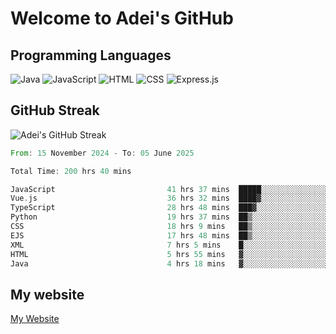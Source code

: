 # Welcome to Adei's GitHub

## Programming Languages
![Java](https://img.shields.io/badge/Java-007396?style=flat-square&logo=java&logoColor=white)
![JavaScript](https://img.shields.io/badge/JavaScript-F7DF1E?style=flat-square&logo=javascript&logoColor=black)
![HTML](https://img.shields.io/badge/HTML-E34F26?style=flat-square&logo=html5&logoColor=white)
![CSS](https://img.shields.io/badge/CSS-1572B6?style=flat-square&logo=css3&logoColor=white)
![Express.js](https://img.shields.io/badge/Express.js-000000?style=flat-square&logo=express&logoColor=white)


## GitHub Streak
![Adei's GitHub Streak](https://github-readme-streak-stats.herokuapp.com/?user=AdeiTamayo&hide_border=true)

<!--START_SECTION:waka-->

```rust
From: 15 November 2024 - To: 05 June 2025

Total Time: 200 hrs 40 mins

JavaScript                         41 hrs 37 mins  █████░░░░░░░░░░░░░░░░░░░░   20.55 %
Vue.js                             36 hrs 32 mins  ████▓░░░░░░░░░░░░░░░░░░░░   18.04 %
TypeScript                         28 hrs 48 mins  ███▓░░░░░░░░░░░░░░░░░░░░░   14.22 %
Python                             19 hrs 37 mins  ██▒░░░░░░░░░░░░░░░░░░░░░░   09.69 %
CSS                                18 hrs 9 mins   ██▒░░░░░░░░░░░░░░░░░░░░░░   08.96 %
EJS                                17 hrs 48 mins  ██▒░░░░░░░░░░░░░░░░░░░░░░   08.79 %
XML                                7 hrs 5 mins    █░░░░░░░░░░░░░░░░░░░░░░░░   03.50 %
HTML                               5 hrs 55 mins   ▓░░░░░░░░░░░░░░░░░░░░░░░░   02.92 %
Java                               4 hrs 18 mins   ▓░░░░░░░░░░░░░░░░░░░░░░░░   02.12 %
```

<!--END_SECTION:waka-->

## My website
[My Website](https://adei.eus)



